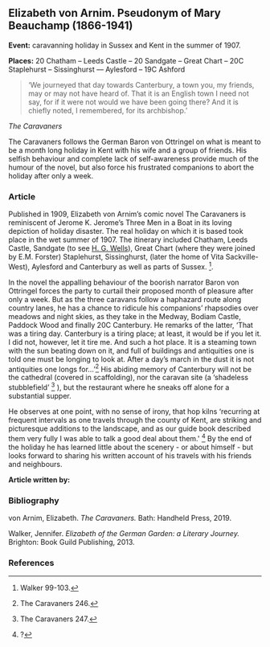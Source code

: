 ## Elizabeth von Arnim. Pseudonym of Mary Beauchamp (1866-1941)

**Event:** caravanning holiday in Sussex and Kent in the summer of 1907.

**Places:** 20 Chatham – Leeds Castle – 20 Sandgate – Great Chart – 20C Staplehurst – Sissinghurst –– Aylesford – 19C Ashford

>‘We journeyed that day towards Canterbury, a town you, my friends, may or may not have heard of. That it is an English town I need not say, for if it were not would we have been going there? And it is chiefly noted, I remembered, for its archbishop.’

_The Caravaners_


The Caravaners follows the German Baron von Ottringel on what is meant to be a month long holiday in Kent with his wife and a group of friends. His selfish behaviour and complete lack of self-awareness provide much of the humour of the novel, but also force his frustrated companions to abort the holiday after only a week.


### Article

Published in 1909, Elizabeth von Arnim’s comic novel The Caravaners is reminiscent of Jerome K. Jerome’s Three Men in a Boat in its loving depiction of holiday disaster. The real holiday on which it is based took place in the wet summer of 1907. The itinerary included Chatham, Leeds Castle, Sandgate (to see [H. G. Wells](20c-wellshg-biography)), Great Chart (where they were joined by E.M. Forster) Staplehurst, Sissinghurst, (later the home of Vita Sackville-West), Aylesford and Canterbury as well as parts of Sussex. [^ref1].

In the novel the appalling behaviour of the boorish narrator Baron von Ottringel forces the party to curtail their proposed month of pleasure after only a week. But as the three caravans follow a haphazard route along country lanes, he has a chance to ridicule his companions’ rhapsodies over meadows and night skies, as they take in the Medway, Bodiam Castle, Paddock Wood and finally 20C Canterbury. He remarks of the latter, ‘That was a tiring day. Canterbury is a tiring place; at least, it would be if you let it. I did not, however, let it tire me. And such a hot place. It is a steaming town with the sun beating down on it, and full of buildings and antiquities one is told one must be longing to look at. After a day’s march in the dust it is not antiquities one longs for…’[^ref2] His abiding memory of Canterbury will not be the cathedral (covered in scaffolding), nor the caravan site (a ‘shadeless stubblefield’ [^ref3] ), but the restaurant where he sneaks off alone for a substantial supper.

He observes at one point, with no sense of irony, that hop kilns ‘recurring at frequent intervals as one travels through the county of Kent, are striking and picturesque additions to the landscape, and as our guide book described them very fully I was able to talk a good deal about them.' [^ref4] By the end of the holiday he has learned little about the scenery - or about himself - but looks forward to sharing his written account of his travels with his friends and neighbours.

**Article written by:**

### Bibliography

von Arnim, Elizabeth. _The Caravaners._ Bath: Handheld Press, 2019.

Walker, Jennifer. _Elizabeth of the German Garden: a Literary Journey._ Brighton: Book Guild Publishing, 2013.

### References

[^ref1]: Walker 99-103.
[^ref2]: The Caravaners 246. 
[^ref3]: The Caravaners 247.
[^ref4]: ?
